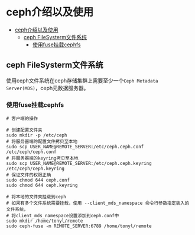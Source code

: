 # ceph介绍以及使用

<!-- TOC -->

- [ceph介绍以及使用](#ceph%e4%bb%8b%e7%bb%8d%e4%bb%a5%e5%8f%8a%e4%bd%bf%e7%94%a8)
  - [ceph FileSysterm文件系统](#ceph-filesysterm%e6%96%87%e4%bb%b6%e7%b3%bb%e7%bb%9f)
    - [使用fuse挂载cephfs](#%e4%bd%bf%e7%94%a8fuse%e6%8c%82%e8%bd%bdcephfs)

<!-- /TOC -->

## ceph FileSysterm文件系统

使用ceph文件系统在ceph存储集群上需要至少一个`Ceph Metadata Server(MDS)`，ceph元数据服务器。

### 使用fuse挂载cephfs

```shell
# 客户端的操作

# 创建配置文件夹
sudo mkdir -p /etc/ceph
# 将服务器端的配置文件拷贝至本地
sudo scp USER_NAME@REMOTE_SERVER:/etc/ceph.ceph.conf /etc/ceph/ceph.conf
# 将服务器端的keyring拷贝至本地
sudo scp USER_NAME@REMOTE_SERVER:/etc/ceph.ceph.keyring /etc/ceph/ceph.keyring
# 保证文件的权限正确
sudo chmod 644 ceph.conf
sudo chmod 644 ceph.keyring

# 将本地的文件夹挂载到ceph
# 如果有多个文件系统需要挂载，使用 --client_mds_namespace 命令行参数指定装入的文件系统，
# 将client_mds_namespace设置添加到ceph.conf中
sudo mkdir /home/tonyl/remote
sudo ceph-fuse -m REMOTE_SERVER:6789 /home/tonyl/remote
```
